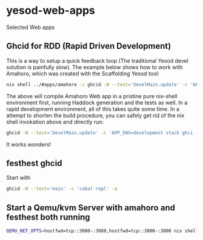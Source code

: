 # yesod-web-apps
Selected Web apps

## Ghcid for RDD (Rapid Driven Development)
This is a way to setup a quick feedback loop (The traditional Yesod devel solution is painfully slow).
The example below shows how to work with Amahoro, which was created with the Scaffolding Yesod tool:

```sh
nix shell ../#apps/amahoro -c ghcid -W --test='DevelMain.update' -c 'APP_ENV=development stack ghci --no-build --no-load --work-dir .stack-work-devel amahoro' 
```

The above will compile Amahoro Web app in a pristine pure nix-shell environment first, running Haddock generation and the tests as well. In a rapid development
environment, all of this takes quite some time. In a attempt to shorten the build procedure, you can safely get rid of the nix shell invokation above and 
directly run:

``` sh
ghcid -W --test='DevelMain.update' -c 'APP_ENV=development stack ghci --no-build --work-dir .stack-work-devel amahoro'
```

It works wonders!

## festhest ghcid
Start with
``` sh
ghcid -W --test='main' -c 'cabal repl' -a
```

## Start a Qemu/kvm Server with amahoro and festhest both running
```sh
QEMU_NET_OPTS=hostfwd=tcp::3080-:3080,hostfwd=tcp::3000-:3000 nix shell github:smunix/yesod-web-apps#qemu/olhajwon -c run-olhajwon-vm
```
